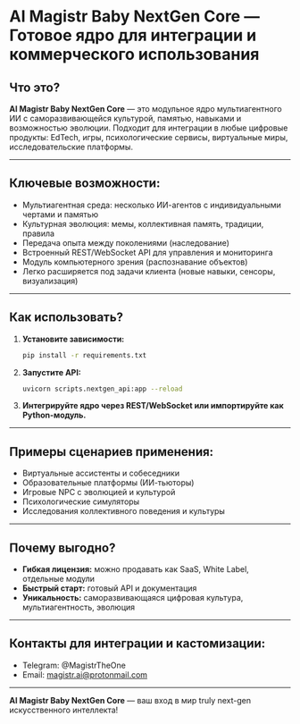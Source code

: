 # AI Magistr Baby NextGen Core — Готовое ядро для интеграции и коммерческого использования

## Что это?

**AI Magistr Baby NextGen Core** — это модульное ядро мультиагентного ИИ с саморазвивающейся культурой, памятью, навыками и возможностью эволюции. Подходит для интеграции в любые цифровые продукты: EdTech, игры, психологические сервисы, виртуальные миры, исследовательские платформы.

---

## Ключевые возможности:
- Мультиагентная среда: несколько ИИ-агентов с индивидуальными чертами и памятью
- Культурная эволюция: мемы, коллективная память, традиции, правила
- Передача опыта между поколениями (наследование)
- Встроенный REST/WebSocket API для управления и мониторинга
- Модуль компьютерного зрения (распознавание объектов)
- Легко расширяется под задачи клиента (новые навыки, сенсоры, визуализация)

---

## Как использовать?
1. **Установите зависимости:**
   ```bash
   pip install -r requirements.txt
   ```
2. **Запустите API:**
   ```bash
   uvicorn scripts.nextgen_api:app --reload
   ```
3. **Интегрируйте ядро через REST/WebSocket или импортируйте как Python-модуль.**

---

## Примеры сценариев применения:
- Виртуальные ассистенты и собеседники
- Образовательные платформы (ИИ-тьюторы)
- Игровые NPC с эволюцией и культурой
- Психологические симуляторы
- Исследования коллективного поведения и культуры

---

## Почему выгодно?
- **Гибкая лицензия:** можно продавать как SaaS, White Label, отдельные модули
- **Быстрый старт:** готовый API и документация
- **Уникальность:** саморазвивающаяся цифровая культура, мультиагентность, эволюция

---

## Контакты для интеграции и кастомизации:
- Telegram: @MagistrTheOne
- Email: magistr.ai@protonmail.com

---

**AI Magistr Baby NextGen Core** — ваш вход в мир truly next-gen искусственного интеллекта!
